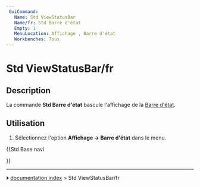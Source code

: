 ```yaml
---
 GuiCommand:
   Name: Std ViewStatusBar
   Name/fr: Std Barre d'état
   Empty: 1
   MenuLocation: Affichage , Barre d'état
   Workbenches: Tous
---
```


# Std ViewStatusBar/fr

## Description

La commande **Std Barre d\'état** bascule l\'affichage de la [Barre d\'état](Status_bar/fr.md).



## Utilisation

1.  Sélectionnez l\'option **Affichage → Barre d'état** dans le menu.





{{Std Base navi

}}



---
⏵ [documentation index](../README.md) > Std ViewStatusBar/fr
